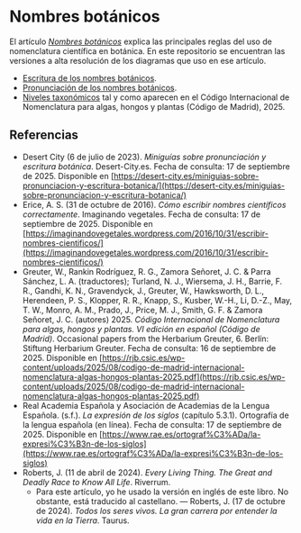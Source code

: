 # Nombres botánicos

El artículo [_Nombres botánicos_](https://aprendiendobonsai.com/nombres-botanicos/) explica las principales reglas del uso de nomenclatura científica en botánica. En este repositorio se encuentran las versiones a alta resolución de los diagramas que uso en ese artículo.
- [Escritura de los nombres botánicos](https://github.com/AprendizBonsai/nombres-botanicos/blob/main/Escritura%20nombres%20botanicos.jpg).
- [Pronunciación de los nombres botánicos](https://github.com/AprendizBonsai/nombres-botanicos/blob/main/Pronunciacion%20nombres%20botanicos.jpg).
- [Niveles taxonómicos](https://github.com/AprendizBonsai/nombres-botanicos/blob/main/Niveles%20taxonomicos.jpg) tal y como aparecen en el Código Internacional de Nomenclatura para algas, hongos y plantas (Código de Madrid), 2025.



## Referencias
* Desert City (6 de julio de 2023). _Miniguías sobre pronunciación y escritura botánica_. Desert-City.es. Fecha de consulta: 17 de septiembre de 2025. Disponible en [https://desert-city.es/miniguias-sobre-pronunciacion-y-escritura-botanica/](https://desert-city.es/miniguias-sobre-pronunciacion-y-escritura-botanica/)
* Erice, A. S. (31 de octubre de 2016). _Cómo escribir nombres científicos correctamente_. Imaginando vegetales. Fecha de consulta: 17 de septiembre de 2025. Disponible en [https://imaginandovegetales.wordpress.com/2016/10/31/escribir-nombres-cientificos/](https://imaginandovegetales.wordpress.com/2016/10/31/escribir-nombres-cientificos/)
* Greuter, W., Rankin Rodríguez, R. G., Zamora Señoret, J. C. & Parra Sánchez, L. A. (traductores); Turland, N. J., Wiersema, J. H., Barrie, F. R., Gandhi, K. N., Gravendyck, J., Greuter, W., Hawksworth, D. L., Herendeen, P. S., Klopper, R. R., Knapp, S., Kusber, W.-H., Li, D.-Z., May, T. W., Monro, A. M., Prado, J., Price, M. J., Smith, G. F. & Zamora Señoret, J. C. (autores) 2025. _Código Internacional de Nomenclatura para algas, hongos y plantas. VI edición en español (Código de Madrid)_. Occasional papers from the Herbarium Greuter, 6. Berlín: Stiftung Herbarium Greuter. Fecha de consulta: 16 de septiembre de 2025. Disponible en [https://rjb.csic.es/wp-content/uploads/2025/08/codigo-de-madrid-internacional-nomenclatura-algas-hongos-plantas-2025.pdf](https://rjb.csic.es/wp-content/uploads/2025/08/codigo-de-madrid-internacional-nomenclatura-algas-hongos-plantas-2025.pdf)
* Real Academia Española y Asociación de Academias de la Lengua Española. (s.f.). _La expresión de los siglos_ (capítulo 5.3.1). Ortografía de la lengua española (en línea). Fecha de consulta: 17 de septiembre de 2025. Disponible en [https://www.rae.es/ortograf%C3%ADa/la-expresi%C3%B3n-de-los-siglos](https://www.rae.es/ortograf%C3%ADa/la-expresi%C3%B3n-de-los-siglos)
* Roberts, J. (11 de abril de 2024). _Every Living Thing. The Great and Deadly Race to Know All Life_. Riverrum.
  * Para este artículo, yo he usado la versión en inglés de este libro. No obstante, está traducido al castellano. — Roberts, J. (17 de octubre de 2024). _Todos los seres vivos. La gran carrera por entender la vida en la Tierra_. Taurus.
